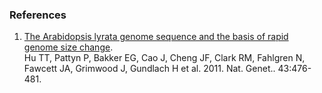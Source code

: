 ### References

1.  [The Arabidopsis lyrata genome sequence and the basis of rapid
    genome size change](http://europepmc.org/abstract/MED/21478890).\
    Hu TT, Pattyn P, Bakker EG, Cao J, Cheng JF, Clark RM, Fahlgren N,
    Fawcett JA, Grimwood J, Gundlach H et al. 2011. Nat. Genet..
    43:476-481.
